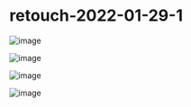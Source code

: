 # retouch-2022-01-29-1

![image](https://user-images.githubusercontent.com/1501327/151654310-47164831-1846-4cc6-a4a6-8bc2e1aebfa5.png)

![image](https://user-images.githubusercontent.com/1501327/151654334-64adea3c-0c96-4e37-87a7-a452e5ed1a21.png)

![image](https://user-images.githubusercontent.com/1501327/151654374-3d84fdaa-a782-4890-9ee3-e4ae631d1f3f.png)

![image](https://user-images.githubusercontent.com/1501327/151654407-b7e5d662-1ccd-4b74-8675-27ffb2fee692.png)
